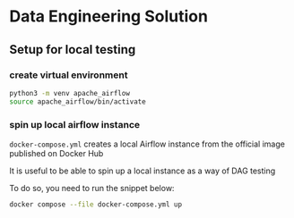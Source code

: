 # Data Engineering Solution

## Setup for local testing

### create virtual environment

```bash
python3 -m venv apache_airflow
source apache_airflow/bin/activate
```

### spin up local airflow instance

`docker-compose.yml` creates a local Airflow instance from the official image published on Docker Hub

It is useful to be able to spin up a local instance as a way of DAG testing

To do so, you need to run the snippet below:

```bash
docker compose --file docker-compose.yml up
```
